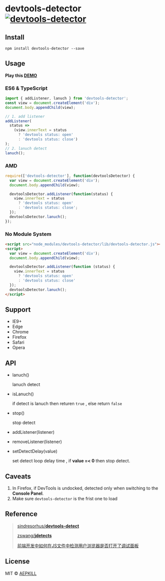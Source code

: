 # devtools-detector [![devtools-detector](https://img.shields.io/npm/v/devtools-detector.svg?colorB=green&label=devtools-detector)](https://www.npmjs.com/package/devtools-detector)

## Install

`npm install devtools-detector --save`

## Usage

**Play this [DEMO](http://blog.aepkill.com/demos/devtools-detector/)**

### ES6 & TypeScript

```javascript
import { addListener, lanuch } from 'devtools-detector';
const view = document.createElement('div');
document.body.appendChild(view);

// 1. add listener
addListener(
  status =>
    (view.innerText = status
      ? 'devtools status: open'
      : 'devtools status: close')
);
// 2. lanuch detect
lanuch();
```

### AMD

```javascript
require(['devtools-detector'], function(devtoolsDetector) {
  var view = document.createElement('div');
  document.body.appendChild(view);

  devtoolsDetector.addListener(function(status) {
    view.innerText = status
      ? 'devtools status: open'
      : 'devtools status: close';
  });
  devtoolsDetector.lanuch();
});
```

### No Module System

```html
<script src="node_modules/devtools-detector/lib/devtools-detector.js"></script>
<script>
  var view = document.createElement('div');
  document.body.appendChild(view);

  devtoolsDetector.addListener(function (status) {
    view.innerText = status
      ? 'devtools status: open'
      : 'devtools status: close'
  });
  devtoolsDetector.lanuch();
</script>
```

## Support

* IE9+
* Edge
* Chrome
* Firefox
* Safari
* Opera

## API

* lanuch()

  lanuch detect

* isLanuch()

  if detect is lanuch then returen `true` , else return `false`

* stop()

  stop detect

* addListener(listener)

* removeListener(listener)

* setDetectDelay(value)

  set detect loop delay time , if **value =< 0** then stop detect.

## Caveats

1. In Firefox, if DevTools is undocked, detected only when switching to the **Console Panel**.
2. Make sure `devtools-detector` is the frist one to load

## Reference

> [sindresorhus/**devtools-detect**](https://github.com/sindresorhus/devtools-detect)
>
> [zswang/**jdetects**](https://github.com/zswang/jdetects)
>
> [前端开发中如何在JS文件中检测用户浏览器是否打开了调试面板](https://www.zhihu.com/question/24188524)

## License

MIT © [AEPKILL](mailto:a@aepkill.com)
